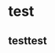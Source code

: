 # test

## testtest

<script setup>
import { xmdButton } from 'rty-components'
</script>

<xmd-button />
